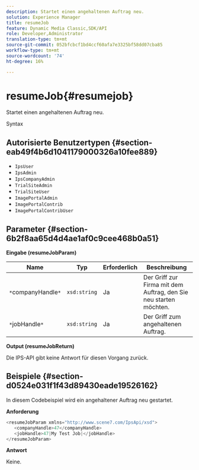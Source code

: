 ```yaml
---
description: Startet einen angehaltenen Auftrag neu.
solution: Experience Manager
title: resumeJob
feature: Dynamic Media Classic,SDK/API
role: Developer,Administrator
translation-type: tm+mt
source-git-commit: 052bfcbcf1bd4ccf60afa7e3325bf58dd07cba85
workflow-type: tm+mt
source-wordcount: '74'
ht-degree: 16%

---
```



# resumeJob{#resumejob}

Startet einen angehaltenen Auftrag neu.

Syntax

## Autorisierte Benutzertypen {#section-eab49f4b6d1041179000326a10fee889}

* `IpsUser`
* `IpsAdmin`
* `IpsCompanyAdmin`
* `TrialSiteAdmin`
* `TrialSiteUser`
* `ImagePortalAdmin`
* `ImagePortalContrib`
* `ImagePortalContribUser`

## Parameter {#section-6b2f8aa65d4d4ae1af0c9cee468b0a51}

**Eingabe (resumeJobParam)**

| Name | Typ | Erforderlich | Beschreibung |
|---|---|---|---|
| `*`companyHandle`*` | `xsd:string` | Ja | Der Griff zur Firma mit dem Auftrag, den Sie neu starten möchten. |
| `*`jobHandle`*` | `xsd:string` | Ja | Der Griff zum angehaltenen Auftrag. |

**Output (resumeJobReturn)**

Die IPS-API gibt keine Antwort für diesen Vorgang zurück.

## Beispiele {#section-d0524e031f1f43d89430eade19526162}

In diesem Codebeispiel wird ein angehaltener Auftrag neu gestartet.

**Anforderung**

```java
<resumeJobParam xmlns="http://www.scene7.com/IpsApi/xsd">
   <companyHandle>47</companyHandle>
   <jobHandle>47|My Test Job|</jobHandle>
</resumeJobParam>
```

**Antwort**

Keine.
